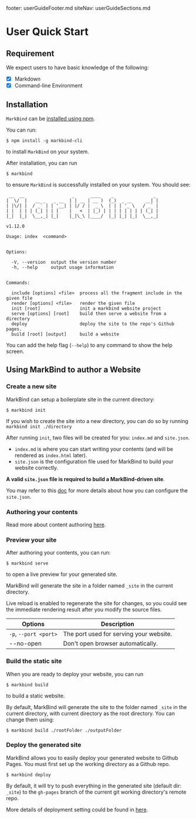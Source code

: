 <frontmatter>
  footer: userGuideFooter.md
  siteNav: userGuideSections.md
</frontmatter>

<include src="../common/header.md" />

<div class="website-content">

# User Quick Start

## Requirement

We expect users to have basic knowledge of the following:
- [x] Markdown
- [x] Command-line Environment

## Installation

`MarkBind` can be [installed using npm](https://www.npmjs.com/get-npm).

You can run:
```
$ npm install -g markbind-cli
```
to install `MarkBind` on your system.

After installation, you can run
```
$ markbind
```
to ensure `MarkBind` is successfully installed on your system. You should see:

```
 __  __                  _      ____    _               _
|  \/  |   __ _   _ __  | | __ | __ )  (_)  _ __     __| |
| |\/| |  / _` | | '__| | |/ / |  _ \  | | | '_ \   / _` |
| |  | | | (_| | | |    |   <  | |_) | | | | | | | | (_| |
|_|  |_|  \__,_| |_|    |_|\_\ |____/  |_| |_| |_|  \__,_|

v1.12.0

Usage: index  <command>


Options:

  -V, --version  output the version number
  -h, --help     output usage information


Commands:

  include [options] <file>  process all the fragment include in the given file
  render [options] <file>   render the given file
  init [root]               init a markbind website project
  serve [options] [root]    build then serve a website from a directory
  deploy                    deploy the site to the repo's Github pages.
  build [root] [output]     build a website
```

You can add the help flag (`--help`) to any command to show the help screen.

## Using MarkBind to author a Website

### Create a new site

MarkBind can setup a boilerplate site in the current directory:

```
$ markbind init
```

If you wish to create the site into a new directory, you can do so by running `markbind init ./directory`

After running `init`, two files will be created for you: `index.md` and `site.json`. 

- `index.md` is where you can start writing your contents (and will be rendered as `index.html` later). 
- `site.json` is the configuration file used for MarkBind to build your website correctly. 

**A valid `site.json` file is required to build a MarkBind-driven site**.

You may refer to this [doc](siteConfiguration.html) for more details about how you can configure the `site.json`.

### Authoring your contents

Read more about content authoring [here](contentAuthoring.html).

### Preview your site

After authoring your contents, you can run:

```
$ markbind serve
```

to open a live preview for your generated site.

MarkBind will generate the site in a folder named `_site` in the current directory.

Live reload is enabled to regenerate the site for changes, so you could see the immediate rendering result after you modify the source files.

| Options | Description |
|---|---|
| `-p`, `--port <port>` | The port used for serving your website. |
| --no-open | Don't open browser automatically. |

### Build the static site

When you are ready to deploy your website, you can run

```
$ markbind build
```

to build a static website.

By default, MarkBind will generate the site to the folder named `_site` in the current directory, with current directory as the root directory. You can change them using:

```
$ markbind build ./rootFolder ./outputFolder
```

### Deploy the generated site

MarkBind allows you to easily deploy your generated website to Github Pages. You must first set up the working directory as a Github repo.

```
$ markbind deploy
```

By default, it will try to push everything in the generated site (default dir: `_site`) to the `gh-pages` branch of the current git working directory's remote repo.

More details of deployment setting could be found in [here](ghpagesDeployment.html).

</div>
